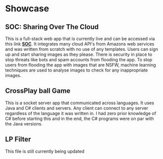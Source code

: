 # Showcase
## SOC: Sharing Over The Cloud
This is a full-stack web app that is currently live and can be accessed via this link **[SOC](http://ec2-3-8-195-243.eu-west-2.compute.amazonaws.com/SOC/)**. It integrates many cloud API's from Amazons web services and was written from scratch with no use of any templates. Users can sign up and start sharing images as they please.  There is security in place to stop threats like bots and spam accounts from flooding the app. To stop users from flooding the app with images that are NSFW, machine learning techniques are used to analyse images to check for any inappropriate images.

## CrossPlay ball Game
This is a socket server app that communicated across languages. It uses Java and C# clients and servers. Any client can connect to any server regardless of the language it was written in. I had zero prior knowledge of C# before starting this and in the end, the C# programs were on par with the Java versions.

## LP Filter



This file is still currently being updated
